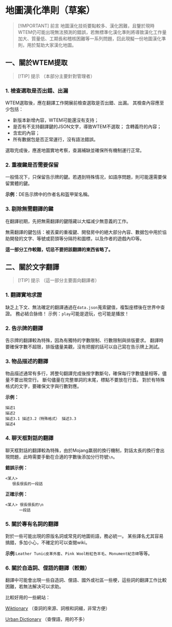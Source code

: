 # 地圖漢化準則（草案）

> [!IMPORTANT] 前言
> 地圖漢化技術要點較多、漢化困難，且鑒於現時WTEM仍可能出現無法預測的錯誤，若無標準化漢化準則將導致漢化工作量加大、質量低、工期長和稽核困難等一系列問題，囙此現擬一份地圖漢化準則，用於幫助大家漢化地圖。

## 一、關於WTEM提取
> [!TIP] 提示
> （本部分主要針對管理者）

### 1. 檢查選取是否出錯、出漏

WTEM選取後，應在翻譯工作開展前檢查選取是否出錯、出漏。 其檢查內容應至少包括：
- 新版本新增內容，WTEM可能還沒有支持；
- 是否有不支持翻譯鍵的JSON文字，導致WTEM不選取； 含轉義符的內容；
- 含宏的內容；
- 所有數据包是否正常運行，沒有語法錯誤。

選取完成後，應進地圖實地考察，查漏補缺並確保所有機制運行正常。

### 2. 重複鍵是否需要保留

一般情况下，只保留告示牌的鍵。若遇到特殊情况，如語序問題，則可能還需要保留實體的鍵。

**示例**：DE告示牌中的作者名和盔甲架名稱。

### 3. 剔除無需翻譯的鍵
在翻譯初期，先把無需翻譯的鍵隱藏以大幅减少無意義的工作。

無需翻譯的鍵包括：被丟棄的重複鍵、開發房中的絕大部分內容、數据包中用於協助開發的文字、等號或箭頭等分隔符和圖標，以及作者的遊戲內ID等。

**這一部分工作較難，切忌不要把該翻譯的東西省略了。**

## 二、關於文字翻譯
> [!TIP] 提示
> （這一部分主要面向翻譯者）

### 1. 翻譯實地求證

缺乏上下文、無法確定的翻譯通過在`data.json`蒐索鍵值，複製座標後在世界中查證。 務必結合脉络！ 示例：`play`可能是遊玩，也可能是播放！

### 2. 告示牌的翻譯
告示牌的翻譯較為特殊，因為有獨特的字數限制、行數限制與排版要求。 翻譯時要確保字數不超限，排版儘量美觀，沒有把握的話可以自己寫在告示牌上測試。

### 3. 物品描述的翻譯
物品描述通常有多行，將整句翻譯完成後按字數斷句，確保每行字數儘量相等，儘量不要出現空行。 斷句儘量在完整單詞的末尾，標點不要放在行首。 對於有特殊格式的文字，要確保文字與行數對應。

**示例：**
```
描述1
描述2
描述3.1 描述3.2（特殊格式） 描述3.3
描述4
```
### 4. 聊天框對話的翻譯
聊天框對話的翻譯較為特殊，由於Mojang羸弱的換行機制，對話太長的換行會出現問題，此時需要手動在合適的字數後添加分行符號`\n`。

**錯誤示例：**
```
<某人>
   很長很長的一段話
```

**正確示例：**
```
<某人> 很長很長的\n
      一段話
```

### 5. 關於專有名詞的翻譯
對於一些可能出現的原版名詞或常見的地圖術語，務必統一。 某些譯名尤其容易搞錯，多加小心，不確定的可以查閱wiki。

**示例**:`Leather Tunic皮革外套`、`Pink Wool粉紅色羊毛`、`Monument紀念碑`等等。

### 6. 關於自造詞、俚語的翻譯（較難）
翻譯中可能會出現一些自造詞、俚語、國外或社區一些梗，這些詞的翻譯工作比較困難，若無法解决可以求助。

比較好用的一些網站：

[Wiktionary](https://zh.wiktionary.org/wiki/Wiktionary:%E9%A6%96%E9%A1%B5) （查詞的來源、詞根和詞綴，非常方便）

[Urban Dictionary](https://www.urbandictionary.com/) （查俚語，用的不多）
